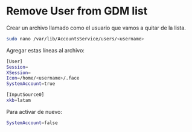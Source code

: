 # Remove User from GDM list

Crear un archivo llamado como el usuario que vamos a quitar de la lista.
```bash
sudo nano /var/lib/AccountsService/users/<username>
```

Agregar estas líneas al archivo:
```bash
[User]
Session=
XSession=
Icon=/home/<username>/.face
SystemAccount=true 

[InputSource0]
xkb=latam
```

Para activar de nuevo:
```bash
SystemAccount=false
```



